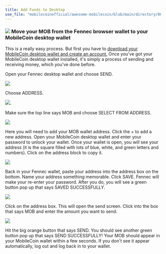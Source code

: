 ```yaml
---
title: Add Funds to Desktop
use_file: "mobilecoinofficial/awesome-mobilecoin/blob/main/directory/0001_Fennec/README.md"
---
```


### ![](https://mobilecoinstg.wpengine.com/wp-content/uploads/2022/02/secure.svg) Move your MOB from the Fennec browser wallet to your MobileCoin desktop wallet

This is a really easy process. But first you have to [download your MobileCoin desktop wallet and create an account.](https://mobilecoin.com/news/how-to-download-and-set-up-your-mobilecoin-desktop-wallet) Once you've got your MobileCoin desktop wallet installed, it's simply a process of sending and receiving money, which you've done before.

Open your Fennec desktop wallet and choose SEND.

![](https://mobilecoinstg.wpengine.com/wp-content/uploads/2021/10/image9-1024x752.png)

Choose ADDRESS.

![](https://mobilecoinstg.wpengine.com/wp-content/uploads/2021/10/image8.png).

Make sure the top line says MOB and choose SELECT FROM ADDRESS.

![](https://mobilecoinstg.wpengine.com/wp-content/uploads/2021/10/image22-1024x706.png)

Here you will need to add your MOB wallet address. Click the + to add a new address. Open your MobileCoin desktop wallet and enter your password to unlock your wallet. Once your wallet is open, you will see your address (it is the square filled with lots of blue, white, and green letters and numbers). Click on the address block to copy it.

![](https://mobilecoinstg.wpengine.com/wp-content/uploads/2021/10/image10-blur-867x1024.png)

Back in your Fennec wallet, paste your address into the address box on the bottom. Name your address something memorable. Click SAVE. Fennec will make your re-enter your password. After you do, you will see a green button pop up that says SAVED SUCCESSFULLY.

![](https://mobilecoinstg.wpengine.com/wp-content/uploads/2021/10/image27-blur-1024x1018.png)

Click on the address box. This will open the send screen. Click into the box that says MOB and enter the amount you want to send.

![](https://mobilecoinstg.wpengine.com/wp-content/uploads/2021/10/image17-1024x652.png)

Hit the big orange button that says SEND. You should see another green button pop up that says SEND SUCCESSFULLY! Your MOB should appear in your MobileCoin wallet within a few seconds. If you don't see it appear automatically, log out and log back in to your wallet.
